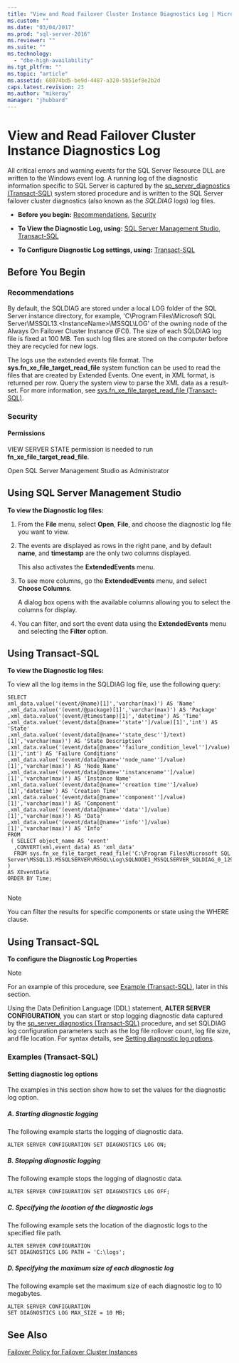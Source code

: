 ```yaml
---
title: "View and Read Failover Cluster Instance Diagnostics Log | Microsoft Docs"
ms.custom: ""
ms.date: "03/04/2017"
ms.prod: "sql-server-2016"
ms.reviewer: ""
ms.suite: ""
ms.technology: 
  - "dbe-high-availability"
ms.tgt_pltfrm: ""
ms.topic: "article"
ms.assetid: 68074bd5-be9d-4487-a320-5b51ef8e2b2d
caps.latest.revision: 23
ms.author: "mikeray"
manager: "jhubbard"
---
```

# View and Read Failover Cluster Instance Diagnostics Log
  All critical errors and warning events for the SQL Server Resource DLL are written to the Windows event log. A running log of the diagnostic information specific to SQL Server is captured by the [sp_server_diagnostics &#40;Transact-SQL&#41;](../../../relational-databases/system-stored-procedures/sp-server-diagnostics-transact-sql.md) system stored procedure and is written to the SQL Server failover cluster diagnostics (also known as the *SQLDIAG* logs) log files.  
  
-   **Before you begin:**  [Recommendations](#Recommendations), [Security](#Security)  
  
-   **To View the Diagnostic Log, using:**  [SQL Server Management Studio](#SSMSProcedure), [Transact-SQL](#TsqlProcedure)  
  
-   **To Configure Diagnostic Log settings, using:** [Transact-SQL](#TsqlConfigure)  
  
##  <a name="BeforeYouBegin"></a> Before You Begin  
  
###  <a name="Recommendations"></a> Recommendations  
 By default, the SQLDIAG are stored under a local LOG folder of the SQL Server instance directory, for example, 'C\Program Files\Microsoft SQL Server\MSSQL13.\<InstanceName>\MSSQL\LOG' of the owning node of the Always On Failover Cluster Instance (FCI). The size of each SQLDIAG log file is fixed at 100 MB. Ten such log files are stored on the computer before they are recycled for new logs.  
  
 The logs use the extended events file format. The **sys.fn_xe_file_target_read_file** system function can be used to read the files that are created by Extended Events. One event, in XML format, is returned per row. Query the system view to parse the XML data as a result-set. For more information, see [sys.fn_xe_file_target_read_file &#40;Transact-SQL&#41;](../../../relational-databases/system-functions/sys-fn-xe-file-target-read-file-transact-sql.md).  
  
###  <a name="Security"></a> Security  
  
####  <a name="Permissions"></a> Permissions  
 VIEW SERVER STATE permission is needed to run **fn_xe_file_target_read_file**.  
  
 Open SQL Server Management Studio as Administrator  
  
##  <a name="SSMSProcedure"></a> Using SQL Server Management Studio  
 **To view the Diagnostic log files:**  
  
1.  From the **File** menu, select **Open**, **File**, and choose the diagnostic log file you want to view.  
  
2.  The events are displayed as rows in the right pane, and by default **name**, and **timestamp** are the only two columns displayed.  
  
     This also activates the **ExtendedEvents** menu.  
  
3.  To see more columns, go the **ExtendedEvents** menu, and select **Choose Columns**.  
  
     A dialog box opens with the available columns allowing you to select the columns for display.  
  
4.  You can filter, and sort the event data using the **ExtendedEvents** menu and selecting the **Filter** option.  
  
##  <a name="TsqlProcedure"></a> Using Transact-SQL  
 **To view the Diagnostic log files:**  
  
 To view all the log items in the SQLDIAG log file, use the following query:  
  
```  
SELECT  
xml_data.value('(event/@name)[1]','varchar(max)') AS 'Name'  
,xml_data.value('(event/@package)[1]','varchar(max)') AS 'Package'  
,xml_data.value('(event/@timestamp)[1]','datetime') AS 'Time'  
,xml_data.value('(event/data[@name=''state'']/value)[1]','int') AS 'State'  
,xml_data.value('(event/data[@name=''state_desc'']/text)[1]','varchar(max)') AS 'State Description'  
,xml_data.value('(event/data[@name=''failure_condition_level'']/value)[1]','int') AS 'Failure Conditions'  
,xml_data.value('(event/data[@name=''node_name'']/value)[1]','varchar(max)') AS 'Node_Name'  
,xml_data.value('(event/data[@name=''instancename'']/value)[1]','varchar(max)') AS 'Instance Name'  
,xml_data.value('(event/data[@name=''creation time'']/value)[1]','datetime') AS 'Creation Time'  
,xml_data.value('(event/data[@name=''component'']/value)[1]','varchar(max)') AS 'Component'  
,xml_data.value('(event/data[@name=''data'']/value)[1]','varchar(max)') AS 'Data'  
,xml_data.value('(event/data[@name=''info'']/value)[1]','varchar(max)') AS 'Info'  
FROM  
 ( SELECT object_name AS 'event'  
  ,CONVERT(xml,event_data) AS 'xml_data'  
  FROM sys.fn_xe_file_target_read_file('C:\Program Files\Microsoft SQL Server\MSSQL13.MSSQLSERVER\MSSQL\Log\SQLNODE1_MSSQLSERVER_SQLDIAG_0_129936003752530000.xel',NULL,NULL,NULL)   
)   
AS XEventData  
ORDER BY Time;  
  
```  
  
> [!NOTE]  
>  You can filter the results for specific components or state using the WHERE clause.  
  
##  <a name="TsqlConfigure"></a> Using Transact-SQL  
 **To configure the Diagnostic Log Properties**  
  
> [!NOTE]  
>  For an example of this procedure, see [Example (Transact-SQL)](#TsqlExample), later in this section.  
  
 Using the Data Definition Language (DDL) statement, **ALTER SERVER CONFIGURATION**, you can start or stop logging diagnostic data captured by the [sp_server_diagnostics &#40;Transact-SQL&#41;](../../../relational-databases/system-stored-procedures/sp-server-diagnostics-transact-sql.md) procedure, and set SQLDIAG log configuration parameters such as the log file rollover count, log file size, and file location. For syntax details, see [Setting diagnostic log options](../../../t-sql/statements/alter-server-configuration-transact-sql.md#Diagnostic).  
  
###  <a name="ConfigTsqlExample"></a> Examples (Transact-SQL)  
  
####  <a name="TsqlExample"></a> Setting diagnostic log options  
 The examples in this section show how to set the values for the diagnostic log option.  
  
##### A. Starting diagnostic logging  
 The following example starts the logging of diagnostic data.  
  
```  
ALTER SERVER CONFIGURATION SET DIAGNOSTICS LOG ON;  
```  
  
##### B. Stopping diagnostic logging  
 The following example stops the logging of diagnostic data.  
  
```  
ALTER SERVER CONFIGURATION SET DIAGNOSTICS LOG OFF;  
```  
  
##### C. Specifying the location of the diagnostic logs  
 The following example sets the location of the diagnostic logs to the specified file path.  
  
```  
ALTER SERVER CONFIGURATION  
SET DIAGNOSTICS LOG PATH = 'C:\logs';  
```  
  
##### D. Specifying the maximum size of each diagnostic log  
 The following example set the maximum size of each diagnostic log to 10 megabytes.  
  
```  
ALTER SERVER CONFIGURATION   
SET DIAGNOSTICS LOG MAX_SIZE = 10 MB;  
```  
  
## See Also  
 [Failover Policy for Failover Cluster Instances](../../../sql-server/failover-clusters/windows/failover-policy-for-failover-cluster-instances.md)  
  
  